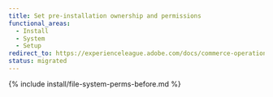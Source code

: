 ```yaml
---
title: Set pre-installation ownership and permissions
functional_areas:
  - Install
  - System
  - Setup
redirect_to: https://experienceleague.adobe.com/docs/commerce-operations/installation-guide/prerequisites/file-system/configure-permissions.html
status: migrated
---
```


{% include install/file-system-perms-before.md %}
